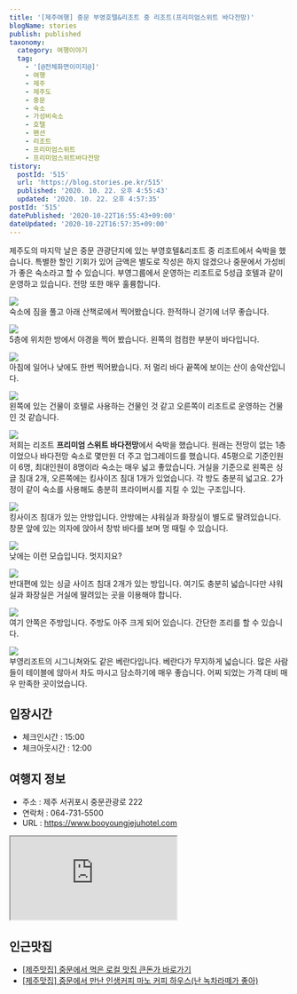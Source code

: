 ```yaml
---
title: '[제주여행] 중문 부영호텔&리조트 중 리조트(프리미엄스위트 바다전망)'
blogName: stories
publish: published
taxonomy:
  category: 여행이야기
  tag:
    - '[@전체화면이미지@]'
    - 여행
    - 제주
    - 제주도
    - 중문
    - 숙소
    - 가성비숙소
    - 호텔
    - 팬션
    - 리조트
    - 프리미엄스위트
    - 프리미엄스위트바다전망
tistory:
  postId: '515'
  url: 'https://blog.stories.pe.kr/515'
  published: '2020. 10. 22. 오후 4:55:43'
  updated: '2020. 10. 22. 오후 4:57:35'
postId: '515'
datePublished: '2020-10-22T16:55:43+09:00'
dateUpdated: '2020-10-22T16:57:35+09:00'
---
```




제주도의 마지막 날은 중문 관광단지에 있는 부영호텔&리조트 중 리조트에서 숙박을 했습니다. 특별한 할인 기회가 있어 금액은 별도로 작성은 하지 않겠으나 중문에서 가성비가 좋은 숙소라고 할 수 있습니다. 
부영그룹에서 운영하는 리조트로 5성급 호텔과 같이 운영하고 있습니다. 전망 또한 매우 훌륭합니다. 

![](./images/20201009_214824-01.jpeg)  
숙소에 짐을 풀고 아래 산책로에서 찍어봤습니다. 한적하니 걷기에 너무 좋습니다. 

![](./images/20201009_211504-01.jpeg)  
5층에 위치한 방에서 야경을 찍어 봤습니다. 왼쪽의 컴컴한 부분이 바다입니다. 

![](./images/20201010_083110-01.jpeg)  
아침에 일어나 낮에도 한번 찍어봤습니다. 저 멀리 바다 끝쪽에 보이는 산이 송악산입니다. 

![](./images/20201010_085729-01.jpeg)  
왼쪽에 있는 건물이 호텔로 사용하는 건물인 것 같고 오른쪽이 리조트로 운영하는 건물인 것 같습니다. 

![](./images/20201009_213652-01.jpeg)  
저희는 리조트 **프리미엄 스위트 바다전망**에서 숙박을 했습니다. 원래는 전망이 없는 1층이었으나 바다전망 숙소로 몇만원 더 주고 업그레이드를 했습니다. 
45평으로 기준인원이 6명, 최대인원이 8명이라 숙소는 매우 넓고 좋았습니다. 거실을 기준으로 왼쪽은 싱글 침대 2개, 오른쪽에는 킹사이즈 침대 1개가 있었습니다. 각 방도 충분히 넓고요. 2가정이 같이 숙소를 사용해도 충분히 프라이버시를 지킬 수 있는 구조입니다. 

![](./images/20201009_213635-01.jpeg)  
킹사이즈 침대가 있는 안방입니다. 안방에는 샤워실과 화장실이 별도로 딸려있습니다. 
창문 앞에 있는 의자에 앉아서 창밖 바다를 보며 멍 때릴 수 있습니다. 

![](./images/20201010_081548-01.jpeg)  
낮에는 이런 모습입니다. 멋지지요?

![](./images/1602560574821-18.jpg)  
반대편에 있는 싱글 사이즈 침대 2개가 있는 방입니다. 여기도 충분히 넓습니다만 샤워실과 화장실은 거실에 딸려있는 곳을 이용해야 합니다. 

![](./images/20201009_213656-01.jpeg)  
여기 안쪽은 주방입니다. 주방도 아주 크게 되어 있습니다. 간단한 조리를 할 수 있습니다. 

![](./images/20201010_081611-01.jpeg)  
부영리조트의 시그니쳐와도 같은 베란다입니다. 베란다가 무지하게 넓습니다. 많은 사람들이 테이블에 않아서 차도 마시고 담소하기에 매우 좋습니다. 
어찌 되었는 가격 대비 매우 만족한 곳이었습니다. 

## 입장시간  
- 체크인시간 : 15:00 
- 체크아웃시간 : 12:00  

## 여행지 정보  
- 주소 : 제주 서귀포시 중문관광로 222  
- 연락처 : 064-731-5500   
- URL : https://www.booyoungjejuhotel.com  
<div class='embed-responsive embed-responsive-16by9'>
    <iframe src='https://www.google.com/maps/embed?pb=!1m18!1m12!1m3!1d3336.9143203988247!2d126.42116191504218!3d33.242547980833926!2m3!1f0!2f0!3f0!3m2!1i1024!2i768!4f13.1!3m3!1m2!1s0x350c5aba8473fccd%3A0xddadf85ef2a9e39c!2z7KCc7KO8IOu2gOyYge2YuO2FlCbrpqzsobDtirg!5e0!3m2!1sko!2skr!4v1603353084535!5m2!1sko!2skr' class='embed-responsive-item' allowfullscreen></iframe>
</div>

## 인근맛집  
- [[제주맛집] 중문에서 먹은 로컬 맛집 큰돈가 바로가기](https://blog.stories.pe.kr/513)  
- [[제주맛집] 중문에서 만난 인생커피 마노 커피 하우스(난 녹차라떼가 좋아)](https://blog.stories.pe.kr/514)
